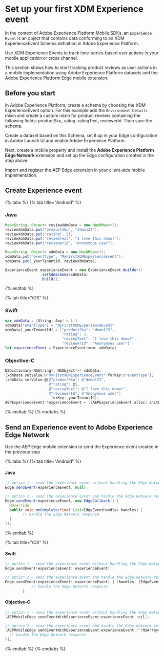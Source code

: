 # Set up your first XDM Experience event

In the context of Adobe Experience Platform Mobile SDKs, an `Experience Event` is an object that contains data conforming to an XDM ExperienceEvent Schema definition in Adobe Experience Platform.

Use XDM Experience Events to track time-series-based user actions in your mobile application or cross channel.

This section shows how to start tracking product reviews as user actions in a mobile implementation using Adobe Experience Platform datasets and the Adobe Experience Platform Edge mobile extension.

## Before you start

In Adobe Experience Platform, create a schema by choosing the XDM ExperienceEvent option. For this example add the `Environment Details` mixin and create a custom mixin for product reviews containing the following fields: productSku, rating, ratingText, reviewerId. Then save the schema. 

Create a dataset based on this Schema, set it up in your Edge configuration in Adobe Launch UI and enable Adobe Experience Platform.

Next, create a mobile property and install the **Adobe Experience Platform Edge Network** extension and set up the Edge configuration created in the step above.

Import and register the AEP Edge extension in your client-side mobile implementation.

## Create Experience event

{% tabs %}
{% tab title="Android" %}

### Java

```java
Map<String, Object> reviewXdmData = new HashMap<>();
reviewXdmData.put("productSku", "demo123");
reviewXdmData.put("rating", 5);
reviewXdmData.put("reviewText", "I love this demo!");
reviewXdmData.put("reviewerId", "Anonymous user");

Map<String, Object> xdmData = new HashMap<>();
xdmData.put("eventType", "MyFirstXDMExperienceEvent");
xdmData.put(_yourTenantId, reviewXdmData);

ExperienceEvent experienceEvent = new ExperienceEvent.Builder()
                .setXdmSchema(xdmData)
                .build();
```

{% endtab %}

{% tab title="iOS" %}

### Swift

```swift
var xdmData : [String: Any] = [:]
xdmData["eventType"] = "MyFirstXDMExperienceEvent"
xdmData[_yourTenantId] = ["productSku": "demo123",
                          "rating": 5,
                          "reviewText": "I love this demo!",
                          "reviewerId": "Anonymous user"]
let experienceEvent = ExperienceEvent(xdm: xdmData)
```

### Objective-C

```objective-c
NSDictionary<NSString*, NSObject*>* xdmData;
[xdmData setValue:@"MyFirstXDMExperienceEvent" forKey:@"eventType"];
[xdmData setValue:@{@"productSku": @"demo123",
                    @"rating": @5,
                    @"reviewText": @"I love this demo!",
                    @"reviewerId": @"Anonymous user"}
				 	 forKey:_yourTenantId];
AEPExperienceEvent *experienceEvent = [[AEPExperienceEvent alloc] initWithXdm:xdmData data:nil datasetIdentifier:nil];
```

{% endtab %}
{% endtabs %}



## Send an Experience event to Adobe Experience Edge Network

Use the AEP Edge mobile extension to send the Experience event created in the previous step



{% tabs %}
{% tab title="Android" %}

#### Java

```java
// option 1 - send the experience event without handling the Edge Network response
Edge.sendEvent(experienceEvent, null);

// option 2 - send the experience event and handle the Edge Network response onComplete
Edge.sendEvent(experienceEvent, new EdgeCallback() {
  @Override
  public void onComplete(final List<EdgeEventHandle> handles) {
		// handle the Edge Network response 
  }
});
```

{% endtab %}

{% tab title="iOS" %}

#### Swift

```swift
// option 1 - send the experience event without handling the Edge Network response
Edge.sendEvent(experienceEvent: experienceEvent)

// option 2 - send the experience event and handle the Edge Network response onComplete
Edge.sendEvent(experienceEvent: experienceEvent) { (handles: [EdgeEventHandle]) in
            // handle the Edge Network response
        }
```

#### Objective-C

```objective-c
// option 1 - send the experience event without handling the Edge Network response
[AEPMobileEdge sendEventWithExperienceEvent:experienceEvent :nil];

// option 2 - send the experience event and handle the Edge Network response onComplete
[AEPMobileEdge sendEventWithExperienceEvent:experienceEvent :^(NSArray<AEPEdgeEventHandle *> * _Nonnull handles) {
  // handle the Edge Network response
}];
```

{% endtab %}
{% endtabs %}

